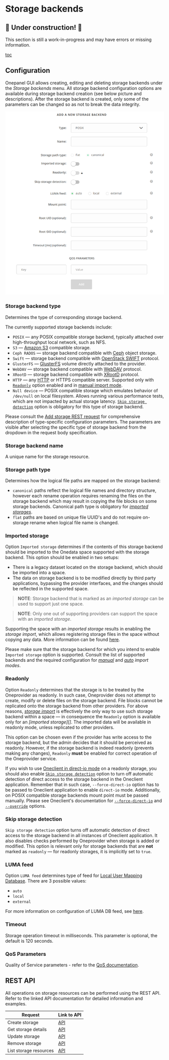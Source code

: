 # Storage backends

## 🚧 Under construction! 🚧

This section is still a work-in-progress and may have errors or missing information.  

[toc][1]

## Configuration

Onepanel GUI allows creating, editing and deleting storage backends under the *Storage backends* menu.
All storage backend configuration options are available during storage backend creation
(see below picture and descriptions).
After the storage backend is created, only some of the parameters can be changed so as not to break the data integrity.

![screen-storage-config][]

### Storage backend type

Determines the type of corresponding storage backend.

The currently supported storage backends include:

* `POSIX` — any POSIX compatible storage backend, typically attached over high-throughput local network, such as NFS.
* `S3` — [Amazon S3][] compatible storage.
* `Ceph RADOS` — storage backend compatible with [Ceph][] object storage.
* `Swift` — storage backend compatible with [OpenStack SWIFT][] protocol.
* `GlusterFS` — [GlusterFS][] volume directly attached to the provider.
* `WebDAV` — storage backend compatible with [WebDAV][] protocol.
* `XRootD` — storage backend compatible with [XRootD][] protocol.
* `HTTP` — any [HTTP][] or HTTPS compatible server.
  Supported only with [`Readonly`][] option enabled and in [manual import mode][].
* `Null device` — POSIX compatible storage which emulates behavior of `/dev/null` on local filesystem.
  Allows running various performance tests, which are not impacted by actual storage latency.
  [`Skip storage detection`][] option is obligatory for this type of storage backend.

Please consult the [Add storage REST request][]
for comprehensive description of type-specific configuration parameters. The parameters are visible after selecting
the specific type of storage backend from the dropdown in the request body specification.

### Storage backend name

A unique name for the storage resource.

### Storage path type

Determines how the logical file paths are mapped on the storage backend:

* `canonical` paths reflect the logical file names and directory structure, however each rename operation
  requires renaming the files on the storage backend which may result in copying the file blocks on some storage backends.
  Canonical path type is obligatory for *[imported storages][]*.
* `flat` paths are based on unique file UUID's and do not require on-storage rename when logical file name is changed.

### Imported storage

Option `Imported storage` determines if the contents of this storage backend should be imported to the Onedata space supported
with the storage backend. This option should be enabled in two setups:

* There is a legacy dataset located on the storage backend, which should be imported into a space.
* The data on storage backend is to be modified directly by third party applications, bypassing
  the provider interfaces, and the changes should be reflected in the supported space.

> **NOTE**: Storage backend that is marked as an *imported storage* can be used to support just one space.

> **NOTE**: Only one out of supporting providers can support the space with an *imported storage*.

Supporting the space with an *imported storage* results in enabling the *storage import*, which allows
registering storage files in the space without copying any data. More information can be found [here][storage import].

Please make sure that the storage backend for which you intend to enable `Imported storage` option is supported.
Consult the list of supported backends and the required configuration for
[*manual*][manual import]
and [*auto*][auto import] *import modes*.

### Readonly

Option `Readonly` determines that the storage is to be treated by the Oneprovider as readonly.
In such case, Oneprovider does not attempt to create, modify or delete files on the storage backend.
File blocks cannot be replicated onto the storage backend from other providers.
For above reasons, *[storage import][]* is effectively the only way to use such storage backend within a space — in consequence
the `Readonly` option is available only for an *\[imported storage]\[]*.
The imported data will be available in readonly mode, unless replicated to other providers.

This option can be chosen even if the provider has write access to the storage backend, but the admin decides that it
should be perceived as readonly. However, if the storage backend is indeed readonly (prevents making any changes),
`Readonly` **must** be enabled for correct operation of the Oneprovider service.

If you wish to use [Oneclient in direct-io mode][direct-io mode]  on
a readonly storage, you should also enable [`Skip storage detection`][] option to turn off
automatic detection of direct access to the storage backend in the Oneclient application. Remember that in such case,
`--force-direct-io` option has to be passed to Oneclient application to enable `direct-io` mode.
Additionally, on POSIX compatible storage backends mount point must be passed manually.
Please see Oneclient's documentation for [`--force-direct-io`][direct-io mode]
and [`--override`][] options.

### Skip storage detection

`Skip storage detection` option turns off automatic detection of direct access to the storage backend
in all instances of Oneclient application.
It also disables checks performed by Oneprovider when storage is added or modified. This option is relevant
only for storage backends that are **not** marked as `readonly` — for readonly storages, it is implicitly set to `true`.

### LUMA feed

Option `LUMA feed` determines type of feed for [Local User Mapping Database][].
There are 3 possible values:

* `auto`
* `local`
* `external`

For more information on configuration of LUMA DB feed, see [here][luma configuration].

### Timeout

Storage operation timeout in milliseconds. This parameter is optional, the default is 120 seconds.

### QoS Parameters

Quality of Service parameters - refer to the [QoS documentation][].

## REST API

All operations on storage resources can be performed using the REST API.
Refer to the linked API documentation for detailed information and examples.

| Request                | Link to API                     |
| ---------------------- | ------------------------------- |
| Create storage         | [API][Add storage REST request] |
| Get storage details    | [API][get storage details]      |
| Update storage         | [API][modify storage]           |
| Remove storage         | [API][remove storage]           |
| List storage resources | [API][get storage]              |

<!-- references -->

[1]: <>

[Amazon S3]: http://docs.aws.amazon.com/AmazonS3/latest/API/Welcome.html

[Ceph]: http://ceph.com/ceph-storage/

[OpenStack SWIFT]: http://docs.openstack.org/developer/swift/

[GlusterFS]: https://www.gluster.org/

[WebDAV]: https://tools.ietf.org/html/rfc4918

[XRootD]: http://www.xrootd.org/

[HTTP]: https://tools.ietf.org/html/rfc7231

[`Readonly`]: #readonly

[manual import mode]: storage-import.md#manual-storage-import

[`Skip storage detection`]: #skip-storage-detection

[Add storage REST request]: https://onedata.org/#/home/api/stable/onepanel?anchor=operation/add_storage

[imported storages]: #imported-storage

[storage import]: storage-import.md

[manual import]: storage-import.md#storage-configuration-for-manual-import

[auto import]: storage-import.md#storage-configuration-for-auto-import

[direct-io mode]: ../../../user-guide/oneclient.md#direct-io-and-proxy-io-modes

[`--override`]: ../../../user-guide/oneclient.md#overriding-storage-helper-parameters

[Local User Mapping Database]: luma.md

[luma configuration]: luma.md#configuration

[get storage details]: https://onedata.org/#/home/api/stable/onepanel?anchor=operation/get_storage_details

[modify storage]: https://onedata.org/#/home/api/stable/onepanel?anchor=operation/modify_storage

[remove storage]: https://onedata.org/#/home/api/stable/onepanel?anchor=operation/remove_storage

[get storage]: https://onedata.org/#/home/api/stable/onepanel?anchor=operation/get_storages

[screen-storage-config]: ../../../../images/admin-guide/oneprovider/configuration/storages/storage-config.png

[QoS documentation]: qos.md#qos-parameters
